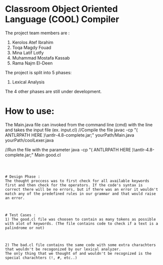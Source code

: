 # Classroom Object Oriented Language (COOL) Compiler

 

The project team members are :
1. Kerolos Atef Ibrahim
2. Toqa Magdy Fouad
3. Mina Latif Lotfy
4. Muhammad Mostafa Kassab
5. Rama Najm El-Deen

 

The project is split into 5 phases:
1. Lexical Analysis

 

The 4 other phases are still under development.

 

# How to use:
The Main.java file can invoked from the command line (cmd) with the line and takes the input file (ex. input.cl)
//Compile the file
javac -cp "( ANTLRPATH HERE )\antlr-4.8-complete.jar;" yourPath/Main.java yourPath/coolLexer.java

 

//Run the file with the parameter
java -cp "( ANTLRPATH HERE )\antlr-4.8-complete.jar;"  Main good.cl
```

 

# Design Phase :
The thought proccess was to first check for all available keywords first and then check for the operators. If the code's syntax is correct there will be no errors, but if there was an error it wouldn't match any of the predefined rules in our grammar and that would raise an error.

 

# Test Cases :
1) The good.cl file was choosen to contain as many tokens as possible with alot of keywords. (The file contains code to check if a text is a palindrome or not) 

 

2) The bad.cl file contains the same code with some extra charachters that wouldn't be recogonized by our lexical analyzer. 
The only thing that we thought of and wouldn't be recognized is the special charachters (!, #, etc..)
